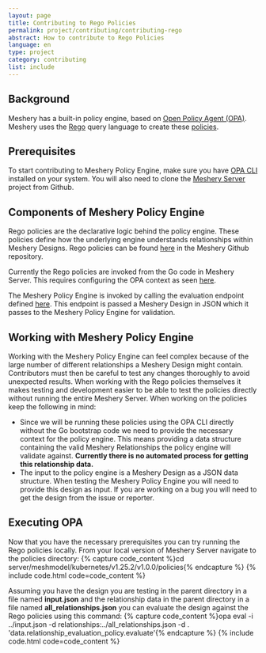 ```yaml
---
layout: page
title: Contributing to Rego Policies
permalink: project/contributing/contributing-rego
abstract: How to contribute to Rego Policies
language: en
type: project
category: contributing
list: include
---
```


## Background
Meshery has a built-in policy engine, based on [Open Policy Agent (OPA)](https://www.openpolicyagent.org/docs/latest/). Meshery uses the [Rego](https://www.openpolicyagent.org/docs/latest/policy-language/) query language to create these [policies](https://docs.meshery.io/concepts/logical/policies). 

## Prerequisites
To start contributing to Meshery Policy Engine, make sure you have [OPA CLI](https://www.openpolicyagent.org/docs/latest/#running-opa) installed on your system. You will also need to clone the [Meshery Server](https://github.com/meshery/meshery/) project from Github.

## Components of Meshery Policy Engine

Rego policies are the declarative logic behind the policy engine. These policies define how the underlying engine understands relationships within Meshery Designs. Rego policies can be found [here](https://github.com/meshery/meshery/tree/master/server/meshmodel/kubernetes/v1.25.2/v1.0.0/policies) in the Meshery Github repository.

Currently the Rego policies are invoked from the Go code in Meshery Server. This requires configuring the OPA context as seen [here](https://github.com/meshery/meshkit/blob/master/models/meshmodel/core/policies/rego_policy_relationship.go).

The Meshery Policy Engine is invoked by calling the evaluation endpoint defined [here](https://github.com/meshery/meshery/blob/master/server/handlers/policy_relationship_handler.go). This endpoint is passed a Meshery Design in JSON which it passes to the Meshery Policy Engine for validation.

## Working with Meshery Policy Engine

Working with the Meshery Policy Engine can feel complex because of the large number of different relationships a Meshery Design might contain. Contributors must then be careful to test any changes thoroughly to avoid unexpected results. When working with the Rego policies themselves it makes testing and development easier to be able to test the policies directly without running the entire Meshery Server. When working on the policies keep the following in mind:

- Since we will be running these policies using the OPA CLI directly without the Go bootstrap code we need to provide the necessary context for the policy engine. This means providing a data structure containing the valid Meshery Relationships the policy engine will validate against. **Currently there is no automated process for getting this relationship data.**
- The input to the policy engine is a Meshery Design as a JSON data structure. When testing the Meshery Policy Engine you will need to provide this design as input. If you are working on a bug you will need to get the design from the issue or reporter.

## Executing OPA 

Now that you have the necessary prerequisites you can try running the Rego policies locally. From your local version of Meshery Server navigate to the policies directory:
{% capture code_content %}cd server/meshmodel/kubernetes/v1.25.2/v1.0.0/policies{% endcapture %}
{% include code.html code=code_content %}

Assuming you have the design you are testing in the parent directory in a file named **input.json** and the relationship data in the parent directory in a file named **all_relationships.json** you can evaluate the design against the Rego policies using this command:
{% capture code_content %}opa eval -i ../input.json -d relationships:../all_relationships.json -d . 'data.relationship_evaluation_policy.evaluate'{% endcapture %}
{% include code.html code=code_content %}

